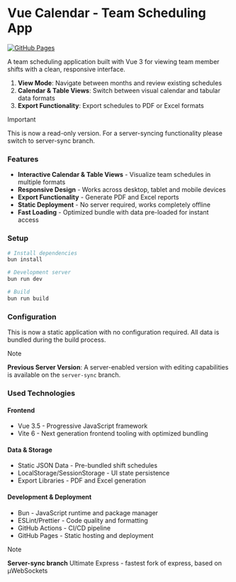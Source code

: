 # Vue Calendar - Team Scheduling App

[![GitHub Pages](https://github.com/puksh/vueCalendar/actions/workflows/buildWebsite.yml/badge.svg)](https://github.com/puksh/vueCalendar/actions/workflows/buildWebsite.yml)

A team scheduling application built with Vue 3 for viewing team member shifts with a clean, responsive interface.

1. **View Mode**: Navigate between months and review existing schedules
2. **Calendar & Table Views**: Switch between visual calendar and tabular data formats
3. **Export Functionality**: Export schedules to PDF or Excel formats
> [!IMPORTANT]
> This is now a read-only version. For a server-syncing functionality please switch to server-sync branch.

### Features

- **Interactive Calendar & Table Views** - Visualize team schedules in multiple formats
- **Responsive Design** - Works across desktop, tablet and mobile devices
- **Export Functionality** - Generate PDF and Excel reports
- **Static Deployment** - No server required, works completely offline
- **Fast Loading** - Optimized bundle with data pre-loaded for instant access

### Setup

```sh
# Install dependencies
bun install

# Development server
bun run dev

# Build
bun run build
```

### Configuration

This is now a static application with no configuration required. All data is bundled during the build process.

> [!NOTE]
> **Previous Server Version**: A server-enabled version with editing capabilities is available on the `server-sync` branch.

### Used Technologies

#### Frontend

- Vue 3.5 - Progressive JavaScript framework
- Vite 6 - Next generation frontend tooling with optimized bundling

#### Data & Storage

- Static JSON Data - Pre-bundled shift schedules
- LocalStorage/SessionStorage - UI state persistence
- Export Libraries - PDF and Excel generation

#### Development & Deployment

- Bun - JavaScript runtime and package manager
- ESLint/Prettier - Code quality and formatting
- GitHub Actions - CI/CD pipeline
- GitHub Pages - Static hosting and deployment

> [!NOTE]
> **Server-sync branch** Ultimate Express - fastest fork of express, based on µWebSockets
